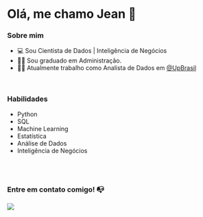 # Olá, me chamo Jean 👋

### Sobre mim

- 💻 Sou Cientista de Dados | Inteligência de Negócios
- 👨‍🎓 Sou graduado em Administração.
- 👩‍💻 Atualmente trabalho como Analista de Dados em [@UpBrasil](https://www.linkedin.com/company/up-brasil)

<br/>

### Habilidades


- Python
- SQL
- Machine Learning
- Estatística
- Análise de Dados
- Inteligência de Negócios


<br/>
<br/>

<!--
Substitua o usuário lbguilherme pelo seu usuário no GitHub.
-->


### Entre em contato comigo! 📭
<div>
<a href="https://www.linkedin.com/in/jeanlimarodovalho" target="_blank"><img src="https://img.shields.io/badge/-LinkedIn-%230077B5?style=for-the-badge&logo=linkedin&logoColor=white" target="_blank"></a>   
</div>



